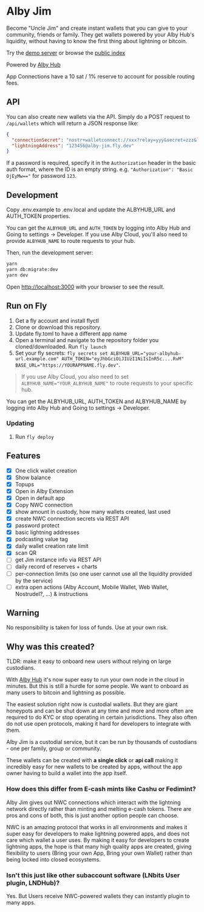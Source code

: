 # Alby Jim

Become "Uncle Jim" and create instant wallets that you can give to your community, friends or family. They get wallets powered by your Alby Hub's liquidity, without having to know the first thing about lightning or bitcoin.

Try the [demo server](https://alby-jim.fly.dev) or browse the [public index](https://getalby.github.io/jim-index/)

Powered by [Alby Hub](https://getalby.com)

App Connections have a 10 sat / 1% reserve to account for possible routing fees.

## API

You can also create new wallets via the API. Simply do a POST request to `/api/wallets` which will return a JSON response like:

```json
{
  "connectionSecret": "nostr+walletconnect://xxx?relay=yyy&secret=zzz&lud16=123456@alby-jim.fly.dev",
  "lightningAddress": "123456@alby-jim.fly.dev"
}
```

If a password is required, specify it in the `Authorization` header in the basic auth format, where the ID is an empty string. e.g. `"Authorization": "Basic OjEyMw=="` for password `123`.

## Development

Copy .env.example to .env.local and update the ALBYHUB_URL and AUTH_TOKEN properties.

You can get the `ALBYHUB_URL` and `AUTH_TOKEN` by logging into Alby Hub and Going to settings -> Developer. If you use Alby Cloud, you'll also need to provide `ALBYHUB_NAME` to route requests to your hub.

Then, run the development server:

```bash
yarn
yarn db:migrate:dev
yarn dev
```

Open [http://localhost:3000](http://localhost:3000) with your browser to see the result.

## Run on Fly

1. Get a fly account and install flyctl
2. Clone or download this repository.
3. Update fly.toml to have a different app name
4. Open a terminal and navigate to the repository folder you cloned/downloaded. Run `fly launch`
5. Set your fly secrets: `fly secrets set ALBYHUB_URL="your-albyhub-url.example.com" AUTH_TOKEN="eyJhbGciOiJIUzI1NiIsInR5c....RvM" BASE_URL="https://YOURAPPNAME.fly.dev"`.

> If you use Alby Cloud, you also need to set `ALBYHUB_NAME="YOUR_ALBYHUB_NAME"` to route requests to your specific hub.

You can get the ALBYHUB_URL, AUTH_TOKEN and ALBYHUB_NAME by logging into Alby Hub and Going to settings -> Developer.

### Updating

1. Run `fly deploy`

## Features

- [x] One click wallet creation
- [x] Show balance
- [x] Topups
- [x] Open in Alby Extension
- [x] Open in default app
- [x] Copy NWC connection
- [x] show amount in custody, how many wallets created, last used
- [x] create NWC connection secrets via REST API
- [x] password protect
- [x] basic lightning addresses
- [x] podcasting value tag
- [x] daily wallet creation rate limit
- [x] scan QR
- [ ] get Jim instance info via REST API
- [ ] daily record of reserves + charts
- [ ] per-connection limits (so one user cannot use all the liquidity provided by the service)
- [ ] extra open actions (Alby Account, Mobile Wallet, Web Wallet, Nostrudel?, ...) & instructions

## Warning

No responsibility is taken for loss of funds. Use at your own risk.

## Why was this created?

TLDR: make it easy to onboard new users without relying on large custodians.

With [Alby Hub](https://getalby.com) it's now super easy to run your own node in the cloud in minutes. But this is still a hurdle for some people. We want to onboard as many users to bitcoin and lightning as possible.

The easiest solution right now is custodial wallets. But they are giant honeypots and can be shut down at any time and more and more often are required to do KYC or stop operating in certain jurisdictions. They also often do not use open protocols, making it hard for developers to integrate with them.

Alby Jim is a custodial service, but it can be run by thousands of custodians - one per family, group or community.

These wallets can be created with **a single click** or **api call** making it incredibly easy for new wallets to be created by apps, without the app owner having to build a wallet into the app itself.

### How does this differ from E-cash mints like Cashu or Fedimint?

Alby Jim gives out NWC connections which interact with the lightning network directly rather than minting and melting e-cash tokens. There are pros and cons of both, this is just another option people can choose.

NWC is an amazing protocol that works in all environments and makes it super easy for developers to make lightning powered apps, and does not care which wallet a user uses. By making it easy for developers to create lightning apps, the hope is that many high quality apps are created, giving flexibility to users (Bring your own App, Bring your own Wallet) rather than being locked into closed ecosystems.

### Isn't this just like other subaccount software (LNbits User plugin, LNDHub)?

Yes. But Users receive NWC-powered wallets they can instantly plugin to many apps.
